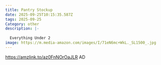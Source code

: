 ```yaml
---
title: Pantry Stockup
date: 2025-09-25T10:15:35.587Z
tags: 2025-09-25
Category: other
description: |-
  
  Everything Under 2
image: https://m.media-amazon.com/images/I/71eN6mc+WkL._SL1500_.jpg
---
```

https://amzlink.to/az0FnNOrOaJLR
AD